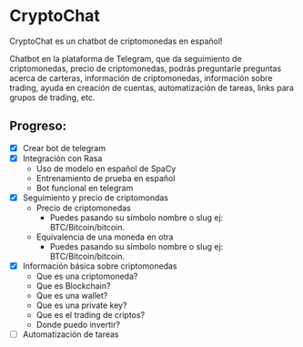 # CryptoChat
CryptoChat es un chatbot de criptomonedas en español!

Chatbot en la plataforma de Telegram, que da seguimiento de criptomonedas, precio de criptomonedas, podrás preguntarle preguntas acerca de carteras, información de criptomonedas, información sobre trading, ayuda en creación de cuentas, automatización de tareas, links para grupos de trading, etc. 

## Progreso:
- [x] Crear bot de telegram
- [x] Integración con Rasa
  - Uso de modelo en español de SpaCy
  - Entrenamiento de prueba en español
  - Bot funcional en telegram
- [x] Seguimiento y precio de criptomondas
  - Precio de criptomonedas
    - Puedes pasando su símbolo nombre o slug ej: BTC/Bitcoin/bitcoin.
  - Equivalencia de una moneda en otra
     - Puedes pasando su símbolo nombre o slug ej: BTC/Bitcoin/bitcoin.
- [x] Información básica sobre criptomonedas
  - Que es una criptomoneda?
  - Que es Blockchain?
  - Que es una wallet?
  - Que es una private key?
  - Que es el trading de criptos?
  - Donde puedo invertir?
- [ ] Automatización de tareas
